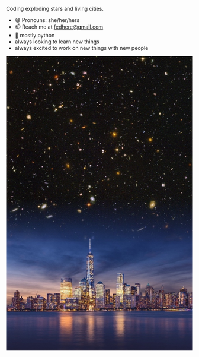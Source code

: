 Coding exploding stars and living cities. 
- 😄 Pronouns: she/her/hers 
- 📫 Reach me at fedhere@gmail.com
- 🐍 mostly python
- always looking to learn new things
- always excited to work on new things with new people


![ ](bg.jpg)
<!--
**fedhere/fedhere** is a ✨ _special_ ✨ repository because its `README.md` (this file) appears on your GitHub profile.

Here are some ideas to get you started:
- 🌱 Always trying to learn new things 
- 🔭 I’m currently working on ...
- 👯 I’m looking to collaborate on ...
- 🤔 I’m looking for help with ...
- 💬 Ask me about ...
- ⚡ Fun fact: ...
-->
